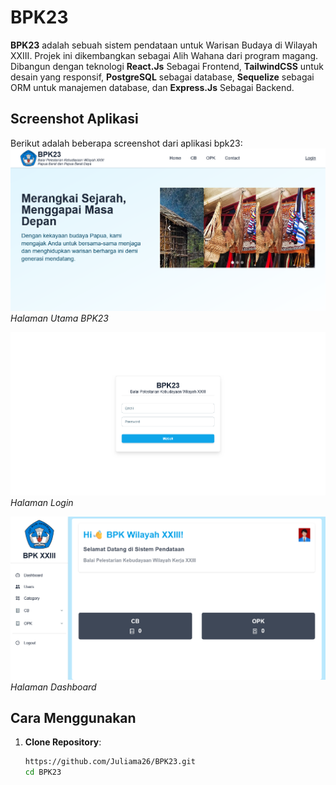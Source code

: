 # BPK23

**BPK23** adalah sebuah sistem pendataan untuk Warisan Budaya di Wilayah XXIII. Projek ini dikembangkan sebagai Alih Wahana dari program magang.
Dibangun dengan teknologi **React.Js** Sebagai Frontend, **TailwindCSS** untuk desain yang responsif, **PostgreSQL** sebagai database, **Sequelize** sebagai ORM untuk manajemen database, dan **Express.Js** Sebagai Backend.

## Screenshot Aplikasi

Berikut adalah beberapa screenshot dari aplikasi bpk23:
![Home](https://github.com/Juliama26/BPK23/blob/main/Frontend/public/image/bpk.png?raw=true)
*Halaman Utama BPK23*

![Login Page](https://github.com/Juliama26/BPK23/blob/main/Frontend/public/image/bpk1.png?raw=true)
*Halaman Login*

![Dashboard Page](https://github.com/Juliama26/BPK23/blob/main/Frontend/public/image/bpk2.png?raw=true)
*Halaman Dashboard*

## Cara Menggunakan

1. **Clone Repository**:
   ```bash
   https://github.com/Juliama26/BPK23.git
   cd BPK23
